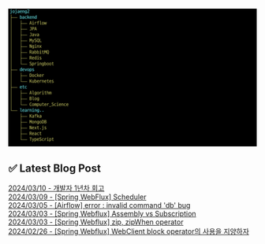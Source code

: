 ![image](./image/231205.png)

## ✅ Latest Blog Post

[2024/03/10 - 개발자 1년차 회고](http://blog.naver.com/ds4ouj/223378797578?fromRss=true) <br/>
[2024/03/09 - [Spring WebFlux] Scheduler](http://blog.naver.com/ds4ouj/223378379889?fromRss=true) <br/>
[2024/03/05 - [Airflow] error : invalid command 'db' bug](http://blog.naver.com/ds4ouj/223374267091?fromRss=true) <br/>
[2024/03/03 - [Spring Webflux] Assembly vs Subscription](http://blog.naver.com/ds4ouj/223371893048?fromRss=true) <br/>
[2024/03/03 - [Spring Webflux] zip, zipWhen operator](http://blog.naver.com/ds4ouj/223371736694?fromRss=true) <br/>
[2024/02/26 - [Spring Webflux] WebClient block operator의 사용을 지양하자](http://blog.naver.com/ds4ouj/223366056046?fromRss=true) <br/>
